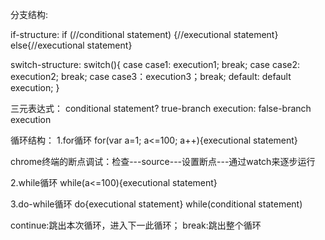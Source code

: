 分支结构:

if-structure:
if (//conditional statement) {//executional statement}
else{//executional statement}

switch-structure:
switch(){
    case case1: execution1; break;
    case case2: execution2; break;
    case case3：execution3；break;
    default: default execution;
}

三元表达式：
conditional statement? true-branch execution: false-branch execution

循环结构：
1.for循环
for(var a=1; a<=100; a++){executional statement}

chrome终端的断点调试：检查---source---设置断点---通过watch来逐步运行

2.while循环
while(a<=100){executional statement}

3.do-while循环
do{executional statement}
while(conditional statement)

continue:跳出本次循环，进入下一此循环；
break:跳出整个循环

